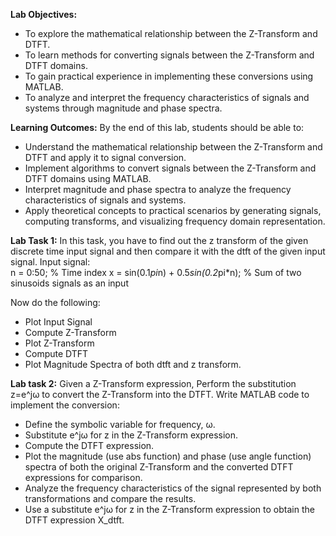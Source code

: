 **Lab Objectives:**
- To explore the mathematical relationship between the Z-Transform and DTFT. 
- To learn methods for converting signals between the Z-Transform and DTFT domains. 
- To gain practical experience in implementing these conversions using MATLAB. 
- To analyze and interpret the frequency characteristics of signals and systems through magnitude and phase spectra.

**Learning Outcomes:** 
By the end of this lab, students should be able to: 
- Understand the mathematical relationship between the Z-Transform and DTFT and apply it to signal conversion. 
- Implement algorithms to convert signals between the Z-Transform and DTFT domains using MATLAB. 
- Interpret magnitude and phase spectra to analyze the frequency characteristics of signals and systems. 
- Apply theoretical concepts to practical scenarios by generating signals, computing transforms, and visualizing frequency domain representation.

**Lab Task 1:**
In this task, you have to find out the z transform of the given discrete time input signal and then compare it with the dtft of the given input signal. 
Input signal:  
n = 0:50; % Time index 
x = sin(0.1*pi*n) + 0.5*sin(0.2*pi*n); % Sum of two sinusoids signals as an input 

Now do the following: 
- Plot Input Signal 
- Compute Z-Transform 
- Plot Z-Transform 
- Compute DTFT 
- Plot Magnitude Spectra of both dtft and z transform. 

**Lab task 2:**
Given a Z-Transform expression, Perform the substitution z=e^jω to convert the Z-Transform into the 
DTFT. Write MATLAB code to implement the conversion: 
- Define the symbolic variable for frequency, ω. 
- Substitute e^jω for z in the Z-Transform expression. 
- Compute the DTFT expression. 
- Plot the magnitude (use abs function) and phase (use angle function) spectra of both the original Z-Transform and the converted DTFT expressions for comparison. 
- Analyze the frequency characteristics of the signal represented by both transformations and compare the results. 
- Use a substitute e^jω for z in the Z-Transform expression to obtain the DTFT expression X_dtft.
